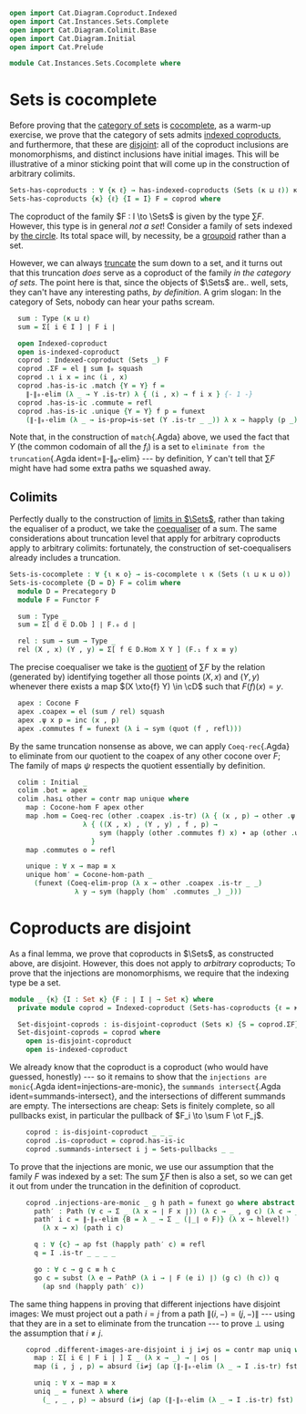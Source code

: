```agda
open import Cat.Diagram.Coproduct.Indexed
open import Cat.Instances.Sets.Complete
open import Cat.Diagram.Colimit.Base
open import Cat.Diagram.Initial
open import Cat.Prelude

module Cat.Instances.Sets.Cocomplete where
```

# Sets is cocomplete

<!--
```agda
open Cocone-hom
open Initial
open Cocone
```
-->

Before proving that the [category of sets] is [cocomplete], as a warm-up
exercise, we prove that the category of sets admits [indexed
coproducts], and furthermore, that these are [disjoint]: all of the
coproduct inclusions are monomorphisms, and distinct inclusions have
initial images. This will be illustrative of a minor sticking point that
will come up in the construction of arbitrary colimits.

[indexed coproducts]: Cat.Diagram.Coproduct.Indexed.html
[cocomplete]: Cat.Diagram.Colimit.Base.html#cocompleteness
[category of sets]: Cat.Instances.Sets.html
[disjoint]: Cat.Diagram.Coproduct.Indexed.html#disjoint-coproducts

```agda
Sets-has-coproducts : ∀ {κ ℓ} → has-indexed-coproducts (Sets (κ ⊔ ℓ)) κ
Sets-has-coproducts {κ} {ℓ} {I = I} F = coprod where
```

The coproduct of the family $F : I \to \Sets$ is given by the type $\sum
F$. However, this type is in general _not a set_! Consider a family of
sets indexed by [the circle]. Its total space will, by necessity, be a
[groupoid] rather than a set.

[the circle]: Homotopy.Space.Circle.html
[groupoid]: 1Lab.HLevel.html#is-groupoid

However, we can always [truncate] the sum down to a set, and it turns
out that this truncation _does_ serve as a coproduct of the family _in
the category of sets_. The point here is that, since the objects of
$\Sets$ are.. well, sets, they can't have any interesting paths, _by
definition_. A grim slogan: In the category of Sets, nobody can hear
your paths scream.

[truncate]: Data.Set.Truncation.html

```agda
  sum : Type (κ ⊔ ℓ)
  sum = Σ[ i ∈ I ] ∣ F i ∣

  open Indexed-coproduct
  open is-indexed-coproduct
  coprod : Indexed-coproduct (Sets _) F
  coprod .ΣF = el ∥ sum ∥₀ squash
  coprod .ι i x = inc (i , x)
  coprod .has-is-ic .match {Y = Y} f =
    ∥-∥₀-elim (λ _ → Y .is-tr) λ { (i , x) → f i x } {- 1 -}
  coprod .has-is-ic .commute = refl
  coprod .has-is-ic .unique {Y = Y} f p = funext
    (∥-∥₀-elim (λ _ → is-prop→is-set (Y .is-tr _ _)) λ x → happly (p _) _)
```

Note that, in the construction of `match`{.Agda} above, we used the fact
that $Y$ (the common codomain of all the $f_i$) is a set to `eliminate
from the truncation`{.Agda ident=∥-∥₀-elim} --- by definition, $Y$ can't
tell that $\sum F$ might have had some extra paths we squashed away.

## Colimits

Perfectly dually to the construction of [limits in $\Sets$], rather than
taking the equaliser of a product, we take the [coequaliser] of a sum. The
same considerations about truncation level that apply for arbitrary
coproducts apply to arbitrary colimits: fortunately, the construction of
set-coequalisers already includes a truncation.

[limits in $\Sets$]: Cat.Instances.Sets.Complete.html
[coequaliser]: Data.Set.Coequaliser.html

```agda
Sets-is-cocomplete : ∀ {ι κ o} → is-cocomplete ι κ (Sets (ι ⊔ κ ⊔ o))
Sets-is-cocomplete {D = D} F = colim where
  module D = Precategory D
  module F = Functor F

  sum : Type _
  sum = Σ[ d ∈ D.Ob ] ∣ F.₀ d ∣

  rel : sum → sum → Type _
  rel (X , x) (Y , y) = Σ[ f ∈ D.Hom X Y ] (F.₁ f x ≡ y)
```

The precise coequaliser we take is the [quotient] of $\sum F$ by the
relation (generated by) identifying together all those points $(X, x)$
and $(Y, y)$ whenever there exists a map $(X \xto{f} Y) \in \cD$ such
that $F(f)(x) = y$.

[quotient]: Data.Set.Coequaliser.html#quotients

```agda
  apex : Cocone F
  apex .coapex = el (sum / rel) squash
  apex .ψ x p = inc (x , p)
  apex .commutes f = funext (λ i → sym (quot (f , refl)))
```

By the same truncation nonsense as above, we can apply `Coeq-rec`{.Agda}
to eliminate from our quotient to the coapex of any other cocone over
$F$; The family of maps $\psi$ respects the quotient essentially by
definition.

```agda
  colim : Initial _
  colim .bot = apex
  colim .has⊥ other = contr map unique where
    map : Cocone-hom F apex other
    map .hom = Coeq-rec (other .coapex .is-tr) (λ { (x , p) → other .ψ x p })
                  λ { ((X , x) , (Y , y) , f , p) →
                      sym (happly (other .commutes f) x) ∙ ap (other .ψ Y) p
                    }
    map .commutes o = refl

    unique : ∀ x → map ≡ x
    unique hom′ = Cocone-hom-path _
      (funext (Coeq-elim-prop (λ x → other .coapex .is-tr _ _)
                λ y → sym (happly (hom′ .commutes _) _)))
```

# Coproducts are disjoint

As a final lemma, we prove that coproducts in $\Sets$, as constructed
above, are disjoint. However, this does not apply to _arbitrary_
coproducts; To prove that the injections are monomorphisms, we require
that the indexing type be a set.

```agda
module _ {κ} {I : Set κ} {F : ∣ I ∣ → Set κ} where
  private module coprod = Indexed-coproduct (Sets-has-coproducts {ℓ = κ} F)

  Set-disjoint-coprods : is-disjoint-coproduct (Sets κ) {S = coprod.ΣF} F coprod.ι
  Set-disjoint-coprods = coprod where
    open is-disjoint-coproduct
    open is-indexed-coproduct
```

We already know that the coproduct is a coproduct (who would have
guessed, honestly) --- so it remains to show that the `injections are
monic`{.Agda ident=injections-are-monic}, the `summands intersect`{.Agda
ident=summands-intersect}, and the intersections of different summands
are empty. The intersections are cheap: Sets is finitely complete, so
all pullbacks exist, in particular the pullback of $F_i \to \sum F \ot
F_j$.

```agda
    coprod : is-disjoint-coproduct _ _ _
    coprod .is-coproduct = coprod.has-is-ic
    coprod .summands-intersect i j = Sets-pullbacks _ _
```

To prove that the injections are monic, we use our assumption that the
family $F$ was indexed by a set: The sum $\sum F$ then is also a set, so
we can get it out from under the truncation in the definition of
coproduct.

```agda
    coprod .injections-are-monic _ g h path = funext go where abstract
      path′ : Path (∀ c → Σ _ (λ x → ∣ F x ∣)) (λ c → _ , g c) (λ c → _ , h c)
      path′ i c = ∥-∥₀-elim {B = λ _ → Σ _ (∣_∣ ⊙ F)} (λ x → hlevel!)
        (λ x → x) (path i c)

      q : ∀ {c} → ap fst (happly path′ c) ≡ refl
      q = I .is-tr _ _ _ _

      go : ∀ c → g c ≡ h c
      go c = subst (λ e → PathP (λ i → ∣ F (e i) ∣) (g c) (h c)) q
        (ap snd (happly path′ c))
```

The same thing happens in proving that different injections have
disjoint images: We must project out a path $i = j$ from a path $\|
(i,-) = (j,-) \|$ --- using that they are in a set to eliminate from the
truncation --- to prove $\bot$ using the assumption that $i ≠ j$.

```agda
    coprod .different-images-are-disjoint i j i≠j os = contr map uniq where
      map : Σ[ i ∈ ∣ F i ∣ ] Σ _ (λ x → _) → ∣ os ∣
      map (i , j , p) = absurd (i≠j (ap (∥-∥₀-elim (λ _ → I .is-tr) fst) p))

      uniq : ∀ x → map ≡ x
      uniq _ = funext λ where
        (_ , _ , p) → absurd (i≠j (ap (∥-∥₀-elim (λ _ → I .is-tr) fst) p))
```

